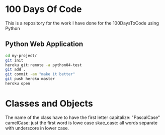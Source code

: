 # 100 Days Of Code

This is a repository for the work I have done for the 100DaysToCode using Python


## Python Web Application

```bash
cd my-project/
git init
heroku git:remote -a python04-test
git add .
git commit -am "make it better"
git push heroku master
heroku open
```

# Classes and Objects
The name of the class have to have the first letter capitalize: "PascalCase"
camelCase: just the first word is lowe case
skae_case: all words separate with underscore in lower case.
